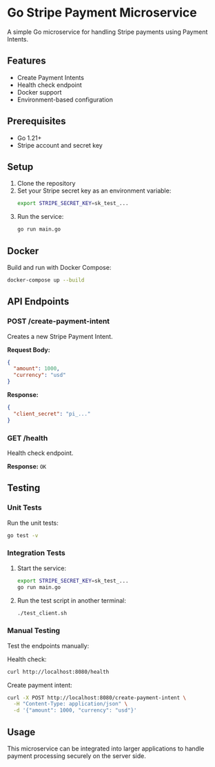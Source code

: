 # Go Stripe Payment Microservice

A simple Go microservice for handling Stripe payments using Payment Intents.

## Features

- Create Payment Intents
- Health check endpoint
- Docker support
- Environment-based configuration

## Prerequisites

- Go 1.21+
- Stripe account and secret key

## Setup

1. Clone the repository
2. Set your Stripe secret key as an environment variable:
   ```bash
   export STRIPE_SECRET_KEY=sk_test_...
   ```
3. Run the service:
   ```bash
   go run main.go
   ```

## Docker

Build and run with Docker Compose:

```bash
docker-compose up --build
```

## API Endpoints

### POST /create-payment-intent

Creates a new Stripe Payment Intent.

**Request Body:**
```json
{
  "amount": 1000,
  "currency": "usd"
}
```

**Response:**
```json
{
  "client_secret": "pi_..."
}
```

### GET /health

Health check endpoint.

**Response:** `OK`

## Testing

### Unit Tests
Run the unit tests:
```bash
go test -v
```

### Integration Tests
1. Start the service:
   ```bash
   export STRIPE_SECRET_KEY=sk_test_...
   go run main.go
   ```

2. Run the test script in another terminal:
   ```bash
   ./test_client.sh
   ```

### Manual Testing
Test the endpoints manually:

Health check:
```bash
curl http://localhost:8080/health
```

Create payment intent:
```bash
curl -X POST http://localhost:8080/create-payment-intent \
  -H "Content-Type: application/json" \
  -d '{"amount": 1000, "currency": "usd"}'
```

## Usage

This microservice can be integrated into larger applications to handle payment processing securely on the server side.
